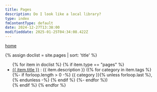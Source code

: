 ```yaml
---
title: Pages
description: Do I look like a local library?
type: index
fmContentType: default
date: 2024-12-27T13:38:00
modifieddate: 2025-01-25T04:34:08.422Z
---
```


[home](/)

<!--- cSpell:disable --->
{% assign doclist = site.pages | sort: 'title' %}
<ul>
{% for item in doclist %}
  {% if item.type == "pages" %}
    <li>
      <a href="{{ item.url }}">{{ item.title }}</a> : {{ item.description }}
      ({% for category in item.tags %}
        {%- if forloop.length > 0 -%}
        {{ category }}{% unless forloop.last %}, {% endunless -%} {% endif %}
      {%- endfor %})
    </li>
  {% endif %}
{% endfor %}
</ul>
<!--- cSpell:disable --->